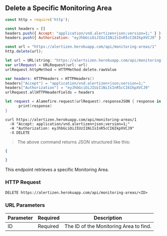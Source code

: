## Delete a Specific Monitoring Area

```javascript
const http = require('http');

const headers = [] 
headers.push({ Accept: "application/vnd.alertizen+json;version=1;" } ); 
headers.push({ Authorization: "eyJhbGciOiJIUzI1NiIsInR5cCI6IkpXVCJ9" } ); 

const url = "https://alertizen.herokuapp.com/api/monitoring-areas/1"
http.delete(url);
```


```swift
let url = URL(string: "https://alertsizen.herokuapp.com/api/monitoring-areas/1")
var urlRequest = URLRequest(url: url)
urlRequest.httpMethod = HTTPMethod.delete.rawValue

var headers: HTTPHeaders = HTTPHeaders()
headers["Accept"] = "application/vnd.alertizen+json;version=1;"
headers["Authorization"] = "eyJhbGciOiJIUzI1NiIsInR5cCI6IkpXVCJ9"
urlRequest.allHTTPHeaderFields = headers

let request = Alamofire.request(urlRequest).responseJSON { response in
      print(response)
}
```

```shell
curl https://alertizen.herokuapp.com/api/monitoring-areas/1
  -H "Accept: application/vnd.alertizen+json;version=1;"
  -H "Authorization: eyJhbGciOiJIUzI1NiIsInR5cCI6IkpXVCJ9"
  -X DELETE
```

> The above command returns JSON structured like this:

```json
{

}
```

This endpoint retrieves a specific Monitoring Area.

### HTTP Request

`DELETE https://alertizen.herokuapp.com/api/monitoring-areas/<ID>`

### URL Parameters

Parameter | Required | Description
--------- | ------- | -----------
ID | Required | The ID of the Monitoring Area to find.

